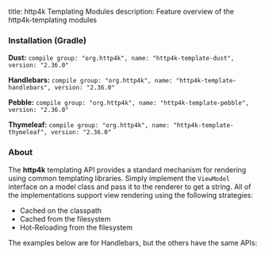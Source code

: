 title: http4k Templating Modules
description: Feature overview of the http4k-templating modules

### Installation (Gradle)
**Dust:** ```compile group: "org.http4k", name: "http4k-template-dust", version: "2.36.0"```

**Handlebars:** ```compile group: "org.http4k", name: "http4k-template-handlebars", version: "2.36.0"```

**Pebble:** ```compile group: "org.http4k", name: "http4k-template-pebble", version: "2.36.0"```

**Thymeleaf:** ```compile group: "org.http4k", name: "http4k-template-thymeleaf", version: "2.36.0"```

### About
The **http4k** templating API provides a standard mechanism for rendering using common templating libraries. Simply implement the `ViewModel` interface on a model class and pass it to the renderer to get a string. All of the implementations support view rendering using the following strategies:

* Cached on the classpath
* Cached from the filesystem
* Hot-Reloading from the filesystem

The examples below are for Handlebars, but the others have the same APIs:
<script src="https://gist-it.appspot.com/https://github.com/http4k/http4k/blob/master/src/docs/guide/modules/templating/example.kt"></script>
